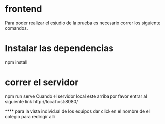 # frontend

Para poder realizar el estudio de la prueba es necesario correr los siguiente comandos.

# Instalar las dependencias

npm install

# correr el servidor

npm run serve
Cuando el servidor local este arriba por favor entrar al siguiente link
http://localhost:8080/

\*\*\*\* para la vista individual de los equipos dar click en el nombre de el colegio para redirigir alli.
